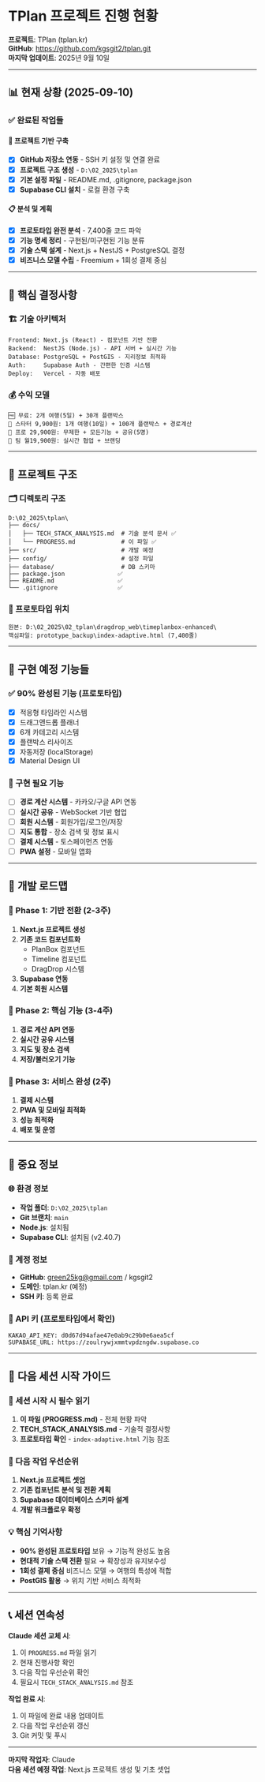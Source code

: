 # TPlan 프로젝트 진행 현황

**프로젝트**: TPlan (tplan.kr)  
**GitHub**: https://github.com/kgsgit2/tplan.git  
**마지막 업데이트**: 2025년 9월 10일

---

## 📊 현재 상황 (2025-09-10)

### ✅ 완료된 작업들

#### 🎯 프로젝트 기반 구축
- [x] **GitHub 저장소 연동** - SSH 키 설정 및 연결 완료
- [x] **프로젝트 구조 생성** - `D:\02_2025\tplan` 
- [x] **기본 설정 파일** - README.md, .gitignore, package.json
- [x] **Supabase CLI 설치** - 로컬 환경 구축

#### 📋 분석 및 계획
- [x] **프로토타입 완전 분석** - 7,400줄 코드 파악
- [x] **기능 명세 정리** - 구현된/미구현된 기능 분류  
- [x] **기술 스택 설계** - Next.js + NestJS + PostgreSQL 결정
- [x] **비즈니스 모델 수립** - Freemium + 1회성 결제 중심

---

## 🚀 핵심 결정사항

### 🏗️ 기술 아키텍처
```
Frontend: Next.js (React) - 컴포넌트 기반 전환
Backend:  NestJS (Node.js) - API 서버 + 실시간 기능  
Database: PostgreSQL + PostGIS - 지리정보 최적화
Auth:     Supabase Auth - 간편한 인증 시스템
Deploy:   Vercel - 자동 배포
```

### 💰 수익 모델
```
🆓 무료: 2개 여행(5일) + 30개 플랜박스
💫 스타터 9,900원: 1개 여행(10일) + 100개 플랜박스 + 경로계산
🚀 프로 29,900원: 무제한 + 모든기능 + 공유(5명)
👥 팀 월19,900원: 실시간 협업 + 브랜딩
```

---

## 📁 프로젝트 구조

### 🗂️ 디렉토리 구조
```
D:\02_2025\tplan\
├── docs/
│   ├── TECH_STACK_ANALYSIS.md  # 기술 분석 문서 ✅
│   └── PROGRESS.md             # 이 파일 ✅
├── src/                        # 개발 예정
├── config/                     # 설정 파일
├── database/                   # DB 스키마
├── package.json               ✅
├── README.md                  ✅
└── .gitignore                 ✅
```

### 📍 프로토타입 위치
```
원본: D:\02_2025\02_tplan\dragdrop_web\timeplanbox-enhanced\
핵심파일: prototype_backup\index-adaptive.html (7,400줄)
```

---

## 🎯 구현 예정 기능들

### ✅ 90% 완성된 기능 (프로토타입)
- [x] 적응형 타임라인 시스템
- [x] 드래그앤드롭 플래너  
- [x] 6개 카테고리 시스템
- [x] 플랜박스 리사이즈
- [x] 자동저장 (localStorage)
- [x] Material Design UI

### 🔧 구현 필요 기능
- [ ] **경로 계산 시스템** - 카카오/구글 API 연동
- [ ] **실시간 공유** - WebSocket 기반 협업
- [ ] **회원 시스템** - 회원가입/로그인/저장
- [ ] **지도 통합** - 장소 검색 및 정보 표시
- [ ] **결제 시스템** - 토스페이먼츠 연동
- [ ] **PWA 설정** - 모바일 앱화

---

## 📅 개발 로드맵

### 🎯 Phase 1: 기반 전환 (2-3주)
1. **Next.js 프로젝트 생성**
2. **기존 코드 컴포넌트화** 
   - PlanBox 컴포넌트
   - Timeline 컴포넌트
   - DragDrop 시스템
3. **Supabase 연동**
4. **기본 회원 시스템**

### 🎯 Phase 2: 핵심 기능 (3-4주)  
1. **경로 계산 API 연동**
2. **실시간 공유 시스템**
3. **지도 및 장소 검색**
4. **저장/불러오기 기능**

### 🎯 Phase 3: 서비스 완성 (2주)
1. **결제 시스템**
2. **PWA 및 모바일 최적화** 
3. **성능 최적화**
4. **배포 및 운영**

---

## 🔑 중요 정보

### 🌐 환경 정보
- **작업 폴더**: `D:\02_2025\tplan`
- **Git 브랜치**: `main`
- **Node.js**: 설치됨
- **Supabase CLI**: 설치됨 (v2.40.7)

### 🔐 계정 정보
- **GitHub**: green25kg@gmail.com / kgsgit2
- **도메인**: tplan.kr (예정)
- **SSH 키**: 등록 완료

### 📝 API 키 (프로토타입에서 확인)
```
KAKAO_API_KEY: d0d67d94afae47e0ab9c29b0e6aea5cf
SUPABASE_URL: https://zoulrywjxmmtvpdzngdw.supabase.co
```

---

## 🎪 다음 세션 시작 가이드

### 📖 세션 시작 시 필수 읽기
1. **이 파일 (PROGRESS.md)** - 전체 현황 파악
2. **TECH_STACK_ANALYSIS.md** - 기술적 결정사항
3. **프로토타입 확인** - `index-adaptive.html` 기능 참조

### 🚀 다음 작업 우선순위
1. **Next.js 프로젝트 셋업**
2. **기존 컴포넌트 분석 및 전환 계획**
3. **Supabase 데이터베이스 스키마 설계**
4. **개발 워크플로우 확정**

### 💡 핵심 기억사항
- **90% 완성된 프로토타입** 보유 → 기능적 완성도 높음
- **현대적 기술 스택 전환** 필요 → 확장성과 유지보수성
- **1회성 결제 중심** 비즈니스 모델 → 여행의 특성에 적합
- **PostGIS 활용** → 위치 기반 서비스 최적화

---

## 📞 세션 연속성

**Claude 세션 교체 시**:
1. 이 `PROGRESS.md` 파일 읽기
2. 현재 진행사항 확인  
3. 다음 작업 우선순위 확인
4. 필요시 `TECH_STACK_ANALYSIS.md` 참조

**작업 완료 시**:
1. 이 파일에 완료 내용 업데이트
2. 다음 작업 우선순위 갱신
3. Git 커밋 및 푸시

---

**마지막 작업자**: Claude  
**다음 세션 예정 작업**: Next.js 프로젝트 생성 및 기초 셋업
